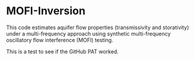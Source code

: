 # MOFI-Inversion
This code estimates aquifer flow properties (transmissivity and storativity) under a multi-frequency approach using synthetic multi-frequency oscillatory flow interference (MOFI) testing.

This is a test to see if the GitHub PAT worked.
